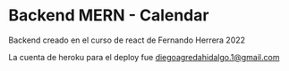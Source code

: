 # Backend MERN - Calendar

Backend creado en el curso de react de Fernando Herrera 2022

La cuenta de heroku para el deploy fue diegoagredahidalgo.1@gmail.com